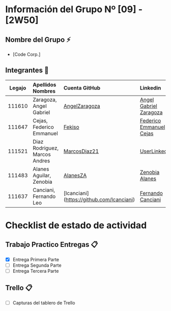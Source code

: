 # Información del Grupo Nº [09] - [2W50]


## Nombre del Grupo :zap:

* [Code Corp.]

## Integrantes :busts_in_silhouette:

| Legajo| Apellidos Nombres  | Cuenta GitHub | Linkedin
| :------: | :-------- | :-------- | :-------- |
| 111610 | Zaragoza, Angel Gabriel |[AngelZaragoza](https://github.com/AngelZaragoza)| [Angel Gabriel Zaragoza](https://www.linkedin.com/in/angel-gabriel-zaragoza-concorr)|
| 111647 | Cejas, Federico Emmanuel |[Fekiso](https://github.com/Fekiso)|[Federico Emmanuel Cejas](https://www.linkedin.com/in/federico-emmanuel-cejas-838490162/)|
| 111521 | Diaz Rodriguez, Marcos Andres |[MarcosDiaz21](https://github.com/MarcosDiaz21)|[UserLinkedin](https://ar.linkedin.com/)|
| 111483 | Alanes Aguilar, Zenobia |[AlanesZA](https://github.com/AlanesZA)|[Zenobia Alanes](https://ar.linkedin.com/alanesza)|
| 111637 | Canciani, Fernando Leo |[lcanciani] (https://github.com/lcanciani)|[Fernando Canciani](https://www.linkedin.com/in/fer-canciani-991543192/)|


# Checklist de estado de actividad

## Trabajo Practico Entregas :clipboard:
- [x] Entrega Primera Parte
- [ ] Entrega Segunda Parte
- [ ] Entrega Tercera Parte

## Trello :clipboard:
- [ ] Capturas del tablero de Trello

